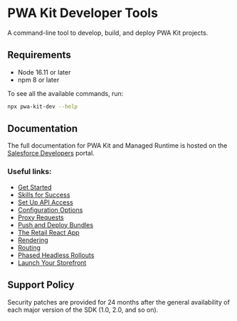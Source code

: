 # PWA Kit Developer Tools

A command-line tool to develop, build, and deploy PWA Kit projects.

## Requirements

-   Node 16.11 or later
-   npm 8 or later

To see all the available commands, run:

```bash
npx pwa-kit-dev --help
```

## Documentation

The full documentation for PWA Kit and Managed Runtime is hosted on the [Salesforce Developers](https://developer.salesforce.com/docs/commerce/pwa-kit-managed-runtime/overview) portal.

### Useful links:

-   [Get Started](https://developer.salesforce.com/docs/commerce/pwa-kit-managed-runtime/guide/getting-started.html)
-   [Skills for Success](https://developer.salesforce.com/docs/commerce/pwa-kit-managed-runtime/guide/skills-for-success.html)
-   [Set Up API Access](https://developer.salesforce.com/docs/commerce/pwa-kit-managed-runtime/guide/setting-up-api-access.html)
-   [Configuration Options](https://developer.salesforce.com/docs/commerce/pwa-kit-managed-runtime/guide/configuration-options.html)
-   [Proxy Requests](https://developer.salesforce.com/docs/commerce/pwa-kit-managed-runtime/guide/proxying-requests.html)
-   [Push and Deploy Bundles](https://developer.salesforce.com/docs/commerce/pwa-kit-managed-runtime/guide/pushing-and-deploying-bundles.html)
-   [The Retail React App](https://developer.salesforce.com/docs/commerce/pwa-kit-managed-runtime/guide/retail-react-app.html)
-   [Rendering](https://developer.salesforce.com/docs/commerce/pwa-kit-managed-runtime/guide/rendering.html)
-   [Routing](https://developer.salesforce.com/docs/commerce/pwa-kit-managed-runtime/guide/routing.html)
-   [Phased Headless Rollouts](https://developer.salesforce.com/docs/commerce/pwa-kit-managed-runtime/guide/phased-headless-rollouts.html)
-   [Launch Your Storefront](https://developer.salesforce.com/docs/commerce/pwa-kit-managed-runtime/guide/launching-your-storefront.html)

## Support Policy
Security patches are provided for 24 months after the general availability of each major version of the SDK (1.0, 2.0, and so on).